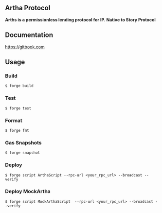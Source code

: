 ## Artha Protocol

**Arths is a permissionless lending protocol for IP. Native to Story Protocol**

## Documentation

https://gitbook.com

## Usage

### Build

```shell
$ forge build
```

### Test

```shell
$ forge test
```

### Format

```shell
$ forge fmt
```

### Gas Snapshots

```shell
$ forge snapshot
```

### Deploy

```shell
$ forge script ArthaScript --rpc-url <your_rpc_url> --broadcast --verify
```

### Deploy MockArtha

```shell
$ forge script MockArthaScript  --rpc-url <your_rpc_url> --broadcast --verify
```

